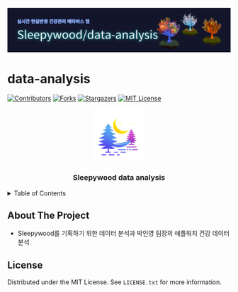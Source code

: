 ![banner](https://github.com/sleepy-wood/data-analysis/blob/main/data-analysis.png)

# data-analysis

[![Contributors][contributors-shield]][contributors-url]
[![Forks][forks-shield]][forks-url]
[![Stargazers][stars-shield]][stars-url]
[![MIT License][license-shield]][license-url]

<div align="center">
  <a href="https://github.com/sleepy-wood">
    <img src="https://github.com/sleepy-wood/client-web/blob/dev/src/assets/images/logo.png" alt="Logo" width="120" height="120">
  </a>
  <h3 align="center">Sleepywood data analysis</h3>
</div>

<!-- TABLE OF CONTENTS -->
<details>
  <summary>Table of Contents</summary>
  <ol>
    <li>
      <a href="#about-the-project">About The Project</a>
    </li>
    <li><a href="#license">License</a></li>
  </ol>
</details>

<!-- ABOUT THE PROJECT -->
## About The Project

- Sleepywood를 기획하기 위한 데이터 분석과 박인영 팀장의 애플워치 건강 데이터 분석

<!-- LICENSE -->
## License

Distributed under the MIT License. See `LICENSE.txt` for more information.

[contributors-shield]: https://img.shields.io/github/contributors/sleepy-wood/data-analysis.svg?style=for-the-badge
[contributors-url]: https://github.com/sleepy-wood/data-analysis/graphs/contributors
[forks-shield]: https://img.shields.io/github/forks/sleepy-wood/data-analysis.svg?style=for-the-badge
[forks-url]: https://github.com/sleepy-wood/data-analysis/network/members
[stars-shield]: https://img.shields.io/github/stars/sleepy-wood/data-analysis.svg?style=for-the-badge
[stars-url]: https://github.com/sleepy-wood/data-analysis/stargazers
[license-shield]: https://img.shields.io/github/license/sleepy-wood/data-analysis.svg?style=for-the-badge
[license-url]: https://github.com/sleepy-wood/data-analysis/blob/master/LICENSE.txt
